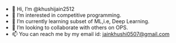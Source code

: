 - 👋 Hi, I’m @khushijain2512
- 👀 I’m interested in competitive programming.
- 🌱 I’m currently learning subset of ML,i.e, Deep Learning.
- 💞️ I’m looking to collaborate with others on OPS.
- 📫 You can reach me by my email id: jainkhushi0507@gmail.com

<!---
khushijain2512/khushijain2512 is a ✨ special ✨ repository because its `README.md` (this file) appears on your GitHub profile.
You can click the Preview link to take a look at your changes.
--->
